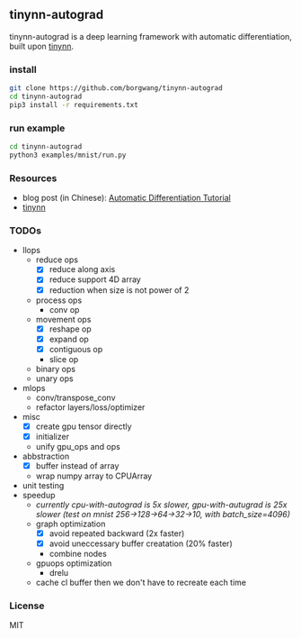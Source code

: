 ## tinynn-autograd

tinynn-autograd is a deep learning framework with automatic differentiation, built upon [tinynn](https://github.com/borgwang/tinynn).


### install

```bash
git clone https://github.com/borgwang/tinynn-autograd
cd tinynn-autograd
pip3 install -r requirements.txt
```

### run example

```bash
cd tinynn-autograd
python3 examples/mnist/run.py
```

### Resources

- blog post (in Chinese): [Automatic Differentiation Tutorial](https://borgwang.github.io/dl/2019/09/15/autograd.html)
- [tinynn](https://github.com/borgwang/tinynn)


### TODOs

- llops
  - reduce ops
    - [x] reduce along axis
    - [x] reduce support 4D array
    - [x] reduction when size is not power of 2
  - process ops
    - conv op
  - movement ops
    - [x] reshape op
    - [x] expand op
    - [x] contiguous op
    - slice op
  - binary ops
  - unary ops
- mlops
  - conv/transpose_conv
  - refactor layers/loss/optimizer
- misc
  - [x] create gpu tensor directly
  - [x] initializer
  - unify gpu_ops and ops
- abbstraction
  - [x] buffer instead of array
  - wrap numpy array to CPUArray
- unit testing
- speedup
  - *currently cpu-with-autograd is 5x slower, gpu-with-autugrad is 25x slower (test on mnist 256->128->64->32->10, with batch_size=4096)*
  - graph optimization
    - [x] avoid repeated backward (2x faster)
    - [x] avoid uneccessary buffer creatation (20% faster)
    - combine nodes
  - gpuops optimization
    - drelu
  - cache cl buffer then we don't have to recreate each time

### License

MIT

